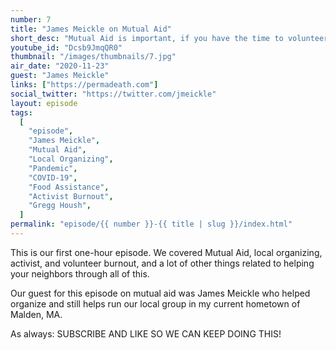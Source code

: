 ```yaml
---
number: 7
title: "James Meickle on Mutual Aid"
short_desc: "Mutual Aid is important, if you have the time to volunteer locally please do!"
youtube_id: "Dcsb9JmqQR0"
thumbnail: "/images/thumbnails/7.jpg"
air_date: "2020-11-23"
guest: "James Meickle"
links: ["https://permadeath.com"]
social_twitter: "https://twitter.com/jmeickle"
layout: episode
tags:
  [
    "episode",
    "James Meickle",
    "Mutual Aid",
    "Local Organizing",
    "Pandemic",
    "COVID-19",
    "Food Assistance",
    "Activist Burnout",
    "Gregg Housh",
  ]
permalink: "episode/{{ number }}-{{ title | slug }}/index.html"
---
```


This is our first one-hour episode. We covered Mutual Aid, local organizing, activist, and volunteer burnout, and a lot of other things related to helping your neighbors through all of this.

Our guest for this episode on mutual aid was James Meickle who helped organize and still helps run our local group in my current hometown of Malden, MA.

As always: SUBSCRIBE AND LIKE SO WE CAN KEEP DOING THIS!
